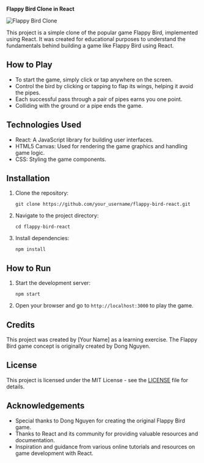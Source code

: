 **Flappy Bird Clone in React**

![Flappy Bird Clone](flappy_bird_screenshot.png)

This project is a simple clone of the popular game Flappy Bird, implemented using React. It was created for educational purposes to understand the fundamentals behind building a game like Flappy Bird using React.

## How to Play
- To start the game, simply click or tap anywhere on the screen.
- Control the bird by clicking or tapping to flap its wings, helping it avoid the pipes.
- Each successful pass through a pair of pipes earns you one point.
- Colliding with the ground or a pipe ends the game.

## Technologies Used
- React: A JavaScript library for building user interfaces.
- HTML5 Canvas: Used for rendering the game graphics and handling game logic.
- CSS: Styling the game components.

## Installation
1. Clone the repository:
   ```
   git clone https://github.com/your_username/flappy-bird-react.git
   ```
2. Navigate to the project directory:
   ```
   cd flappy-bird-react
   ```
3. Install dependencies:
   ```
   npm install
   ```
   
## How to Run
1. Start the development server:
   ```
   npm start
   ```
2. Open your browser and go to `http://localhost:3000` to play the game.

## Credits
This project was created by [Your Name] as a learning exercise. The Flappy Bird game concept is originally created by Dong Nguyen.

## License
This project is licensed under the MIT License - see the [LICENSE](LICENSE) file for details.

## Acknowledgements
- Special thanks to Dong Nguyen for creating the original Flappy Bird game.
- Thanks to React and its community for providing valuable resources and documentation.
- Inspiration and guidance from various online tutorials and resources on game development with React.
